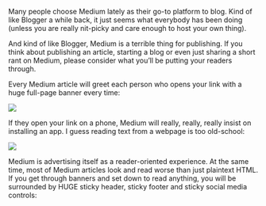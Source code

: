 Many people choose Medium lately as their go-to platform to blog. Kind of like Blogger a while back, it just seems what everybody has been doing (unless you are really nit-picky and care enough to host your own thing).

And kind of like Blogger, Medium is a terrible thing for publishing. If you think about publishing an article, starting a blog or even just sharing a short rant on Medium, please consider what you’ll be putting your readers through.

Every Medium article will greet each person who opens your link with a huge full-page banner every time:

![](https://miro.medium.com/max/2560/1*6Mu_U4dUXP5uzebamoUYaw.png)

If they open your link on a phone, Medium will really, really, really insist on installing an app. I guess reading text from a webpage is too old-school:

![](https://miro.medium.com/max/750/1*YydCukQpUYFjrbGw1sW0BQ@2x.png)

Medium is advertising itself as a reader-oriented experience. At the same time, most of Medium articles look and read worse than just plaintext HTML. If you get through banners and set down to read anything, you will be surrounded by HUGE sticky header, sticky footer and sticky social media controls:
